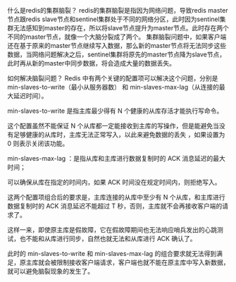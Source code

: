 什么是redis的集群脑裂？
redis的集群脑裂是指因为网络问题，导致redis master节点跟redis slave节点和sentinel集群处于不同的网络分区，此时因为sentinel集群无法感知到master的存在，所以将slave节点提升为master节点。此时存在两个不同的master节点，就像一个大脑分裂成了两个。
集群脑裂问题中，如果客户端还在基于原来的master节点继续写入数据，那么新的master节点将无法同步这些数据，当网络问题解决之后，sentinel集群将原先的master节点降为slave节点，此时再从新的master中同步数据，将会造成大量的数据丢失。

如何解决脑裂问题？
Redis 中有两个关键的配置项可以解决这个问题，分别是 min-slaves-to-write（最小从服务器数） 和 min-slaves-max-lag（从连接的最大延迟时间）。

min-slaves-to-write 是指主库最少得有 N 个健康的从库存活才能执行写命令。

这个配置虽然不能保证 N 个从库都一定能接收到主库的写操作，但是能避免当没有足够健康的从库时，主库无法正常写入，以此来避免数据的丢失 ，如果设置为 0 则表示关闭该功能。

min-slaves-max-lag ：是指从库和主库进行数据复制时的 ACK 消息延迟的最大时间；

可以确保从库在指定的时间内，如果 ACK 时间没在规定时间内，则拒绝写入。

这两个配置项组合后的要求是，主库连接的从库中至少有 N 个从库，和主库进行数据复制时的 ACK 消息延迟不能超过 T 秒，否则，主库就不会再接收客户端的请求了。

这样一来，即使原主库是假故障，它在假故障期间也无法响应哨兵发出的心跳测试，也不能和从库进行同步，自然也就无法和从库进行 ACK 确认了。

此时的 min-slaves-to-write 和 min-slaves-max-lag 的组合要求就无法得到满足，原主库就会被限制接收客户端请求，客户端也就不能在原主库中写入新数据，就可以避免脑裂现象的发生了。
